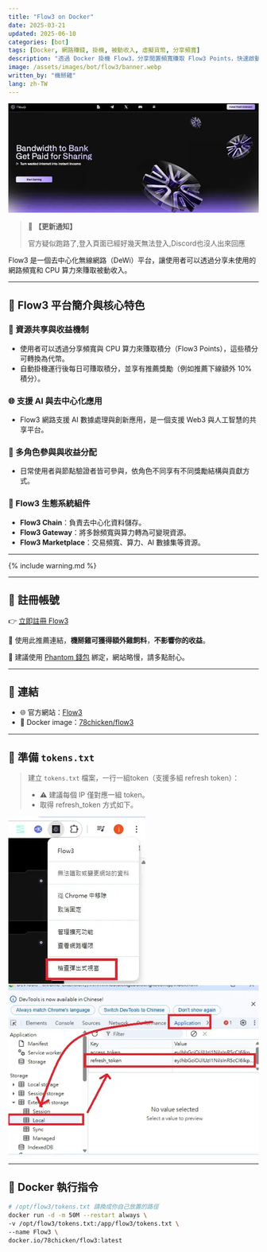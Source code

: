 ```yaml
---
title: "Flow3 on Docker"
date: 2025-03-21
updated: 2025-06-10
categories: [bot]
tags: [Docker, 網路賺錢, 掛機, 被動收入, 虛擬貨幣, 分享頻寬]
description: "透過 Docker 掛機 Flow3，分享閒置頻寬賺取 Flow3 Points，快速啟動僅需提供 token。"
image: /assets/images/bot/flow3/banner.webp
written_by: "機掰雞"
lang: zh-TW
---
```


![Flow3 封面圖](/assets/images/bot/flow3/banner.webp)
> 📢 **【更新通知】**
>
> 官方疑似跑路了,登入頁面已經好幾天無法登入,Discord也沒人出來回應

Flow3 是一個去中心化無線網路（DeWi）平台，讓使用者可以透過分享未使用的網路頻寬和 CPU 算力來賺取被動收入。

---

## 🌟 Flow3 平台簡介與核心特色

### 🔧 資源共享與收益機制

- 使用者可以透過分享頻寬與 CPU 算力來賺取積分（Flow3 Points），這些積分可轉換為代幣。
- 自動掛機運行後每日可賺取積分，並享有推薦獎勵（例如推薦下線額外 10% 積分）。

### 🌐 支援 AI 與去中心化應用

- Flow3 網路支援 AI 數據處理與創新應用，是一個支援 Web3 與人工智慧的共享平台。

### 👥 多角色參與與收益分配

- 日常使用者與節點驗證者皆可參與，依角色不同享有不同獎勵結構與貢獻方式。

### 🧩 Flow3 生態系統組件

- **Flow3 Chain**：負責去中心化資料儲存。
- **Flow3 Gateway**：將多餘頻寬與算力轉為可變現資源。
- **Flow3 Marketplace**：交易頻寬、算力、AI 數據集等資源。

---

{% include warning.md %}

---

## 📝 註冊帳號

👉 [立即註冊 Flow3](https://dashboard.flow3.tech?ref=TVVEN1heu)

🎉 使用此推薦連結，**機掰雞可獲得額外雞飼料**，**不影響你的收益**。

📌 建議使用 [Phantom 錢包](https://phantom.app/) 綁定，網站略慢，請多點耐心。

---

## 🔗 連結

- 🌐 官方網站：[Flow3](https://flow3.tech)
- 🐳 Docker image：[78chicken/flow3](https://hub.docker.com/r/78chicken/flow3)

---

## 📄 準備 `tokens.txt`

> 建立 `tokens.txt` 檔案，一行一組token（支援多組 refresh token）：
>
> - ⚠️ 建議每個 IP 僅對應一組 token。
> - 取得 refresh_token 方式如下。

![Flow3 token1](/assets/images/bot/flow3/img_1.webp)
![Flow3 token2](/assets/images/bot/flow3/img_2.webp)

---

## 🐳 Docker 執行指令
```bash
# /opt/flow3/tokens.txt 請換成你自己放置的路徑
docker run -d -m 50M --restart always \
-v /opt/flow3/tokens.txt:/app/flow3/tokens.txt \
--name Flow3 \
docker.io/78chicken/flow3:latest
```
